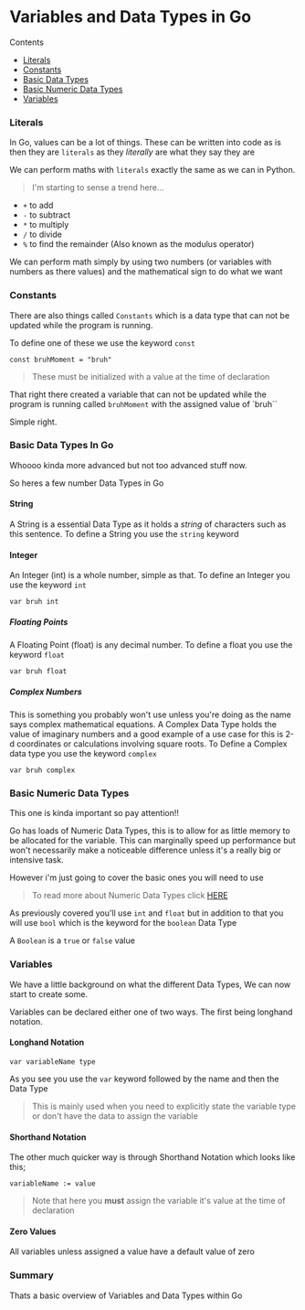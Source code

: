 # Variables and Data Types in Go

Contents

- [Literals](#literals)
- [Constants](#constants)
- [Basic Data Types](#basic-data-types)
- [Basic Numeric Data Types](#basic-numeric-data-types)
- [Variables](#variables)

### Literals

In Go, values can be a lot of things. These can be written into code as is then they are `literals` as they *literally* are what they say they are

We can perform maths with `literals` exactly the same as we can in Python.
> I'm starting to sense a trend here...

- `+` to add
- `-` to subtract
- `*` to multiply
- `/` to divide
- `%` to find the remainder (Also known as the modulus operator)

We can perform math simply by using two numbers (or variables with numbers as there values) and the mathematical sign to do what we want 

### Constants

There are also things called `Constants` which is a data type that can not be updated while the program is running.

To define one of these we use the keyword `const`

```golang
const bruhMoment = "bruh"
```
> These must be initialized with a value at the time of declaration

That right there created a variable that can not be updated while the program is running called `bruhMoment` with the assigned value of `bruh``

Simple right.

### Basic Data Types In Go

Whoooo kinda more advanced but not too advanced stuff now.

So heres a few number Data Types in Go

#### String

A String is a essential Data Type as it holds a *string* of characters such as this sentence. To define a String you use the `string` keyword

#### Integer

An Integer (int) is a whole number, simple as that. To define an Integer you use the keyword `int`
```golang
var bruh int
```

##### Floating Points

A Floating Point (float) is any decimal number. To define a float you use the keyword `float`
```golang
var bruh float
```

##### Complex Numbers

 This is something you probably won't use unless you're doing as the name says complex mathematical equations. A Complex Data Type holds the value of imaginary numbers and a good example of a use case for this is 2-d coordinates or calculations involving square roots. To Define a Complex data type you use the keyword `complex`

```golang
var bruh complex
```

### Basic Numeric Data Types

This one is kinda important so pay attention!!

Go has loads of Numeric Data Types, this is to allow for as little memory to be allocated for the variable. This can marginally speed up performance but won't necessarily make a noticeable difference unless it's a really big or intensive task.

However i'm just going to cover the basic ones you will need to use

> To read more about Numeric Data Types click [HERE](https://golang.org/ref/spec#Numeric_types)

As previously covered you'll use `int` and `float` but in addition to that you will use `bool` which is the keyword for the `boolean` Data Type

A `Boolean` is a `true` or `false` value

### Variables

We have a little background on what the different Data Types, We can now start to create some.

Variables can be declared either one of two ways. The first being longhand notation. 

#### Longhand Notation

```golang
var variableName type
```

As you see you use the `var` keyword followed by the name and then the Data Type
> This is mainly used when you need to explicitly state the variable type or don't have the data to assign the variable

#### Shorthand Notation

The other much quicker way is through Shorthand Notation which looks like this;

```golang
variableName := value
```
> Note that here you **must** assign the variable it's value at the time of declaration


#### Zero Values
All variables unless assigned a value have a default value of zero

### Summary

Thats a basic overview of Variables and Data Types within Go